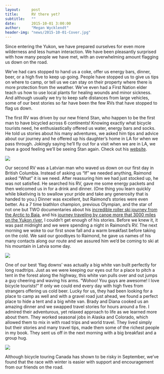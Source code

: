 ```yaml
---
layout:     post
title:      RV there yet?
subtitle:   ""
date:       2015-10-01 3:00:00
author:     "Megan Wycklendt"
header-img: "news/2015-10-01-Cover.jpg"
---
```

Since entering the Yukon, we have prepared ourselves for even more wilderness and less human interaction. We have been pleasantly surprised with how many people we have met, with an overwhelming amount flagging us down on the road.

We’ve had cars stopped to hand us a coke, offer us energy bars, dinner, beer, or a high five to keep up going. People have stopped us to give us tips on where to camp, or tell us we can stay on their property where there is more protection from the weather. We’ve even had a First Nation elder teach us how to use local plants for healing wounds and minor sickness. And although usually we try to keep safe distances from large vehicles, some of our best stories so far have been the few RVs that have stopped to flag us down.

The first RV was driven by our new friend Stan, who happen to be the first man to have bicycled across 6 continents! Knowing exactly what bicycle tourists need, he enthusiastically offered us water, energy bars and socks. He told us stories about his many adventures, we asked him tips and advice about our journey and he offered up his daughter’s home in LA for when we pass through. Jokingly saying he’ll fly out for a visit when we are in LA, we have a good feeling we’ll be seeing Stan again.
Check out his [website](http://www.goforitadventures.com/).

<img class="img-responsive center-block" src ="{{ site.url }}/news/2015-10-01-Stan.jpg"/>

Our second  RV was a Latvian man who waved us down on our first day in British Columbia. Instead of asking us “If” we needed anything, Raimond asked “What” it is we need. After reassuring him we had just stocked up, he was not satisfied. He searched his RV, gave me some energy packets and then welcomed us in for a drink and dinner. (One thing you learn quickly while bikeliving is to swallow your pride and take any generosity that is handed to you.) Dinner was excellent, but Raimond’s stories
were even better.  As a 7 time biathlon champion, previous Olympian, and the star of not one but TWO documentaries about his [incredible roller ski journey from the Arctic to Baja](http://atobrollerski.com/), and his [journey traveling by canoe more that 3000 miles on the Yukon river](http://onthewayoffreedom.com/en/catalogue/dvd-touched-by-yukon/), I couldn’t get enough of his stories. Before we knew it, it was past midnight and we were spending a night in Raimond’s RV. The next morning we woke to our first snow fall and a warm breakfast before taking on the cold. We said our goodbyes to Raimond, he gave us names of his many contacts along our route and we assured him we’d be coming to ski at his mountain in Latvia some day.

<img class="img-responsive center-block" src ="{{ site.url }}/news/2015-10-01-Raymond.jpg"/>

One of our best ‘flag downs’ was actually a big white van built perfectly for long roadtrips. Just as we were keeping our eyes out for a place to pitch a tent in the forest along the highway, this white van pulls over and out jumps a guy cheering and waving his arms. “Wohoo! You guys are awesome! I love bicycle tourists!” If only we could end every day with high fives from strangers offering us cold beer. Lucky for us, they had been looking for a place to camp as well and with a gravel road just ahead, we found a perfect place to hide a tent and a big white van. Brady and Diana cooked us an amazing dinner and we swapped travel stories for hours around a fire. I admired their adventurous, yet relaxed approach to life as we learned more about them. They worked seasonal jobs in Alaska and Colorado, which allowed them to mix in with road trips and world travel. They lived simply but their stories and many travel tips, made them some of the richest people in my book. They sent us off in the next morning with a big breakfast and a group hug.

<img class="img-responsive center-block" src ="{{ site.url }}/news/2015-10-01-Van.jpg"/>

Although bicycle touring Canada has shown to be risky in September, we’ve found that the race with winter is easier with support and encouragement from our friends on the road.
